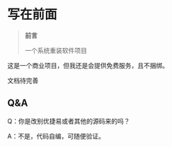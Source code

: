 # 写在前面

> **前言**
> 
>一个系统重装软件项目


这是一个商业项目，但我还是会提供免费服务，且不捆绑。



文档待完善



## Q&A
Q：你是改别优捷易或者其他的源码来的吗？

A：不是，代码自编，可随便验证。
